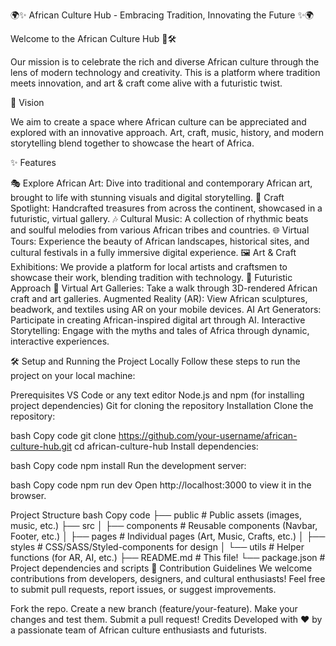 🌍✨ African Culture Hub - Embracing Tradition, Innovating the Future ✨🌍


Welcome to the African Culture Hub 🎨🛠️

Our mission is to celebrate the rich and diverse African culture through the lens of modern technology and creativity. This is a platform where tradition meets innovation, and art & craft come alive with a futuristic twist.

🚀 Vision

We aim to create a space where African culture can be appreciated and explored with an innovative approach. Art, craft, music, history, and modern storytelling blend together to showcase the heart of Africa.

✨ Features

🎭 Explore African Art:
Dive into traditional and contemporary African art, brought to life with stunning visuals and digital storytelling.
🎨 Craft Spotlight:
Handcrafted treasures from across the continent, showcased in a futuristic, virtual gallery.
🎶 Cultural Music:
A collection of rhythmic beats and soulful melodies from various African tribes and countries.
🌐 Virtual Tours:
Experience the beauty of African landscapes, historical sites, and cultural festivals in a fully immersive digital experience.
🖼️ Art & Craft Exhibitions:
We provide a platform for local artists and craftsmen to showcase their work, blending tradition with technology.
🌟 Futuristic Approach 🌟
Virtual Art Galleries: 
Take a walk through 3D-rendered African craft and art galleries.
Augmented Reality (AR):
View African sculptures, beadwork, and textiles using AR on your mobile devices.
AI Art Generators:
Participate in creating African-inspired digital art through AI.
Interactive Storytelling: 
Engage with the myths and tales of Africa through dynamic, interactive experiences.


🛠️ Setup and Running the Project Locally
Follow these steps to run the project on your local machine:

Prerequisites
VS Code or any text editor
Node.js and npm (for installing project dependencies)
Git for cloning the repository
Installation
Clone the repository:

bash
Copy code
git clone https://github.com/your-username/african-culture-hub.git
cd african-culture-hub
Install dependencies:

bash
Copy code
npm install
Run the development server:

bash
Copy code
npm run dev
Open http://localhost:3000 to view it in the browser.

Project Structure
bash
Copy code
├── public              # Public assets (images, music, etc.)
├── src
│   ├── components      # Reusable components (Navbar, Footer, etc.)
│   ├── pages           # Individual pages (Art, Music, Crafts, etc.)
│   ├── styles          # CSS/SASS/Styled-components for design
│   └── utils           # Helper functions (for AR, AI, etc.)
├── README.md           # This file!
└── package.json        # Project dependencies and scripts
🎨 Contribution Guidelines
We welcome contributions from developers, designers, and cultural enthusiasts! Feel free to submit pull requests, report issues, or suggest improvements.

Fork the repo.
Create a new branch (feature/your-feature).
Make your changes and test them.
Submit a pull request!
Credits
Developed with ❤️ by a passionate team of African culture enthusiasts and futurists.
